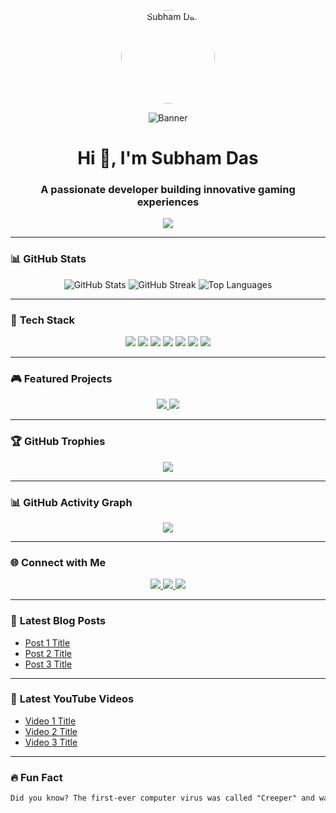 <!-- Profile Image & Banner -->
<p align="center">
  <img src="https://i.ibb.co/BV4QD10L/Photoroom-20250202-200550-photoaidcom-cropped.png" alt="Subham Das" width="150" height="150" style="border-radius: 50%;">
</p>

<p align="center">
  <img src="https://your-banner-url.com/banner.png" alt="Banner">
</p>

<!-- Dynamic Greeting -->
<h1 align="center" id="greeting">Hi 👋, I'm Subham Das</h1>
<h3 align="center">A passionate developer building innovative gaming experiences</h3>

<script>
  function updateGreeting() {
    const now = new Date();
    const hours = now.getHours();
    let greeting = 'Good Evening';
    if (hours < 12) greeting = 'Good Morning';
    if (hours >= 12 && hours < 18) greeting = 'Good Afternoon';
    document.getElementById('greeting').innerText = `${greeting} 👋, I'm Subham Das`;
  }
  updateGreeting();
</script>

<!-- Real-time Clock -->
<p align="center">
  <img src="https://img.shields.io/badge/Current%20Time%20(UTC)-Loading...-blue?style=for-the-badge" id="clock">
</p>

<script>
  function updateClock() {
    const now = new Date();
    const utcTime = now.toISOString().split("T")[1].split(".")[0];
    document.getElementById("clock").setAttribute("src", `https://img.shields.io/badge/Current%20Time%20(UTC)-${utcTime}-blue?style=for-the-badge`);
  }
  setInterval(updateClock, 1000);
  updateClock();
</script>

---

### 📊 **GitHub Stats**
<p align="center">
  <img src="https://github-readme-stats.vercel.app/api?username=SubhamDas&show_icons=true&theme=radical" alt="GitHub Stats">
  <img src="https://github-readme-streak-stats.herokuapp.com/?user=SubhamDas&theme=radical" alt="GitHub Streak">
  <img src="https://github-readme-stats.vercel.app/api/top-langs/?username=SubhamDas&layout=compact&theme=radical" alt="Top Languages">
</p>

---

### 🚀 **Tech Stack**
<p align="center">
  <img src="https://img.shields.io/badge/-HTML5-E34F26?style=flat-square&logo=html5&logoColor=white">
  <img src="https://img.shields.io/badge/-CSS3-1572B6?style=flat-square&logo=css3">
  <img src="https://img.shields.io/badge/-JavaScript-F7DF1E?style=flat-square&logo=javascript">
  <img src="https://img.shields.io/badge/-Node.js-339933?style=flat-square&logo=node.js">
  <img src="https://img.shields.io/badge/-React-61DAFB?style=flat-square&logo=react">
  <img src="https://img.shields.io/badge/-MongoDB-47A248?style=flat-square&logo=mongodb">
  <img src="https://img.shields.io/badge/-Python-3776AB?style=flat-square&logo=python">
</p>

---

### 🎮 **Featured Projects**
<p align="center">
  <a href="https://github.com/yourprofile/project1">
    <img src="https://img.shields.io/badge/Project%201-4CAF50?style=flat-square&logo=github">
  </a>
  <a href="https://github.com/yourprofile/project2">
    <img src="https://img.shields.io/badge/Project%202-FF5722?style=flat-square&logo=github">
  </a>
</p>

---

### 🏆 **GitHub Trophies**
<p align="center">
  <img src="https://github-profile-trophy.vercel.app/?username=SubhamDas&theme=onedark">
</p>

---

### 📊 **GitHub Activity Graph**
<p align="center">
  <img src="https://github-readme-activity-graph.vercel.app/graph?username=SubhamDas&theme=react-dark">
</p>

---

### 🌐 **Connect with Me**
<p align="center">
  <a href="https://linkedin.com/in/yourprofile">
    <img src="https://img.shields.io/badge/-LinkedIn-0077B5?style=flat-square&logo=linkedin">
  </a>
  <a href="https://twitter.com/yourprofile">
    <img src="https://img.shields.io/badge/-Twitter-1DA1F2?style=flat-square&logo=twitter">
  </a>
  <a href="https://yourwebsite.com">
    <img src="https://img.shields.io/badge/-Portfolio-FF5722?style=flat-square&logo=google-chrome">
  </a>
</p>

---

### 📕 **Latest Blog Posts**
<!-- BLOG-POST-LIST:START -->
- [Post 1 Title](https://yourblog.com/post1)
- [Post 2 Title](https://yourblog.com/post2)
- [Post 3 Title](https://yourblog.com/post3)
<!-- BLOG-POST-LIST:END -->

---

### 🎥 **Latest YouTube Videos**
<!-- YOUTUBE:START -->
- [Video 1 Title](https://youtube.com/video1)
- [Video 2 Title](https://youtube.com/video2)
- [Video 3 Title](https://youtube.com/video3)
<!-- YOUTUBE:END -->

---

### 🔥 **Fun Fact**
```md
Did you know? The first-ever computer virus was called "Creeper" and was written in 1971! 👀
